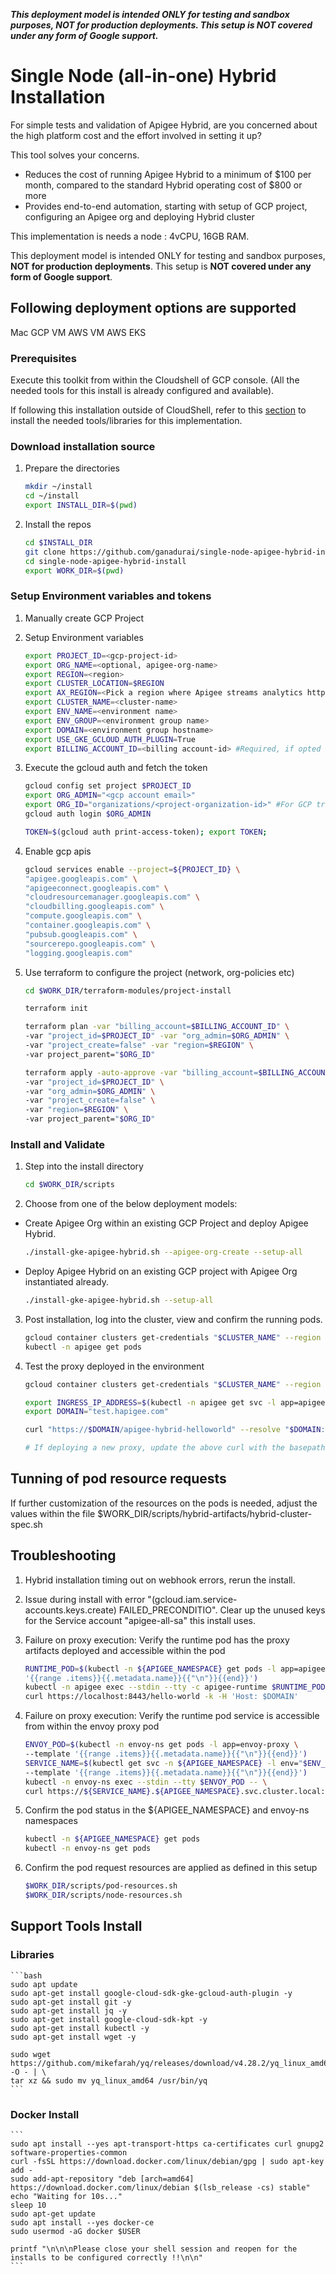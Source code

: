 ***This deployment model is intended ONLY for testing and sandbox purposes, **NOT for production deployments**. This setup is **NOT covered under any form of Google support**.***

# Single Node (all-in-one) Hybrid Installation

For simple tests and validation of Apigee Hybrid, are you concerned about the high platform cost and the effort involved in setting it up?

This tool solves your concerns. 

* Reduces the cost of running Apigee Hybrid to a minimum of $100 per month, compared to the standard Hybrid operating cost of $800 or more
* Provides end-to-end automation, starting with setup of GCP project, configuring an Apigee org and deploying Hybrid cluster

This implementation is needs a node : 4vCPU, 16GB RAM.

This deployment model is intended ONLY for testing and sandbox purposes, **NOT for production deployments**. This setup is **NOT covered under any form of Google support**.

## Following deployment options are supported

Mac
GCP VM
AWS VM 
AWS EKS

### Prerequisites

Execute this toolkit from within the Cloudshell of GCP console. (All the needed tools for this install is already configured and available). 

If following this installation outside of CloudShell, refer to this [section](#libraries) to install the needed tools/libraries for this implementation.

    
### Download installation source

1. Prepare the directories
    ```bash
    mkdir ~/install
    cd ~/install
    export INSTALL_DIR=$(pwd)
    ```
    
1. Install the repos 
    ```bash
    cd $INSTALL_DIR
    git clone https://github.com/ganadurai/single-node-apigee-hybrid-install.git
    cd single-node-apigee-hybrid-install
    export WORK_DIR=$(pwd)

    ```

### Setup Environment variables and tokens

1. Manually create GCP Project

1. Setup Environment variables
    ```bash
    export PROJECT_ID=<gcp-project-id>
    export ORG_NAME=<optional, apigee-org-name>
    export REGION=<region>
    export CLUSTER_LOCATION=$REGION
    export AX_REGION=<Pick a region where Apigee streams analytics https://cloud.google.com/apigee/docs/api-platform/get-started/install-cli#define-variables>
    export CLUSTER_NAME=<cluster-name>
    export ENV_NAME=<environment name>
    export ENV_GROUP=<environment group name>
    export DOMAIN=<environment group hostname>
    export USE_GKE_GCLOUD_AUTH_PLUGIN=True
    export BILLING_ACCOUNT_ID=<billing account-id> #Required, if opted to let the tool to spin up a GCP project
    ```

1. Execute the gcloud auth and fetch the token
    ```bash
    gcloud config set project $PROJECT_ID
    export ORG_ADMIN="<gcp account email>"
    export ORG_ID="organizations/<project-organization-id>" #For GCP trial this value is "organizations/0"
    gcloud auth login $ORG_ADMIN

    TOKEN=$(gcloud auth print-access-token); export TOKEN;
    ```

1. Enable gcp apis
    ```bash
    gcloud services enable --project=${PROJECT_ID} \
    "apigee.googleapis.com" \
    "apigeeconnect.googleapis.com" \
    "cloudresourcemanager.googleapis.com" \
    "cloudbilling.googleapis.com" \
    "compute.googleapis.com" \
    "container.googleapis.com" \
    "pubsub.googleapis.com" \
    "sourcerepo.googleapis.com" \
    "logging.googleapis.com"
    ```

1. Use terraform to configure the project (network, org-policies etc)
    ```bash
    cd $WORK_DIR/terraform-modules/project-install
    
    terraform init

    terraform plan -var "billing_account=$BILLING_ACCOUNT_ID" \
    -var "project_id=$PROJECT_ID" -var "org_admin=$ORG_ADMIN" \
    -var "project_create=false" -var "region=$REGION" \
    -var project_parent="$ORG_ID"

    terraform apply -auto-approve -var "billing_account=$BILLING_ACCOUNT_ID" \
    -var "project_id=$PROJECT_ID" \
    -var "org_admin=$ORG_ADMIN" \
    -var "project_create=false" \
    -var "region=$REGION" \
    -var project_parent="$ORG_ID"
    ```

### Install and Validate

1. Step into the install directory
    ```bash
    cd $WORK_DIR/scripts
    ```
    
1. Choose from one of the below deployment models:
   
* Create Apigee Org within an existing GCP Project and deploy Apigee Hybrid.
    ```bash
    ./install-gke-apigee-hybrid.sh --apigee-org-create --setup-all
    ```

* Deploy Apigee Hybrid on an existing GCP project with Apigee Org instantiated already.
    ```bash
    ./install-gke-apigee-hybrid.sh --setup-all
    ```
    
3. Post installation, log into the cluster, view and confirm the running pods.
    ```bash
    gcloud container clusters get-credentials "$CLUSTER_NAME" --region "$REGION" --project "$PROJECT_ID"
    kubectl -n apigee get pods
    ```

4. Test the proxy deployed in the environment
    ```bash
    gcloud container clusters get-credentials "$CLUSTER_NAME" --region "$REGION" --project "$PROJECT_ID"
    
    export INGRESS_IP_ADDRESS=$(kubectl -n apigee get svc -l app=apigee-ingressgateway -o jsonpath='{.items[0].status.loadBalancer.ingress[0].ip}')
    export DOMAIN="test.hapigee.com"
    
    curl "https://$DOMAIN/apigee-hybrid-helloworld" --resolve "$DOMAIN:443:$INGRESS_IP_ADDRESS" -k -i

    # If deploying a new proxy, update the above curl with the basepath of the proxy.
    
    ```

## Tunning of pod resource requests

If further customization of the resources on the pods is needed, adjust the values within the file $WORK_DIR/scripts/hybrid-artifacts/hybrid-cluster-spec.sh

## Troubleshooting

1. Hybrid installation timing out on webhook errors, rerun the install.

1. Issue during install with error "(gcloud.iam.service-accounts.keys.create) FAILED_PRECONDITIO". Clear up the unused keys for the Service account "apigee-all-sa" this install uses.

1. Failure on proxy execution: Verify the runtime pod has the proxy artifacts deployed and accessible within the pod
    ```bash
    RUNTIME_POD=$(kubectl -n ${APIGEE_NAMESPACE} get pods -l app=apigee-runtime --template \
    '{{range .items}}{{.metadata.name}}{{"\n"}}{{end}}')
    kubectl -n apigee exec --stdin --tty -c apigee-runtime $RUNTIME_POD -- \
    curl https://localhost:8443/hello-world -k -H 'Host: $DOMAIN'
    ```
    
1. Failure on proxy execution: Verify the runtime pod service is accessible from within the envoy proxy pod
    ```bash
    ENVOY_POD=$(kubectl -n envoy-ns get pods -l app=envoy-proxy \
    --template '{{range .items}}{{.metadata.name}}{{"\n"}}{{end}}')
    SERVICE_NAME=$(kubectl get svc -n ${APIGEE_NAMESPACE} -l env="$ENV_NAME",app=apigee-runtime \
    --template '{{range .items}}{{.metadata.name}}{{"\n"}}{{end}}')
    kubectl -n envoy-ns exec --stdin --tty $ENVOY_POD -- \
    curl https://${SERVICE_NAME}.${APIGEE_NAMESPACE}.svc.cluster.local:8443/hello-world -k -H 'Host: $DOMAIN'
    ```
    
1. Confirm the pod status in the ${APIGEE_NAMESPACE} and envoy-ns namespaces
    ```bash
    kubectl -n ${APIGEE_NAMESPACE} get pods
    kubectl -n envoy-ns get pods
    ```

1. Confirm the pod request resources are applied as defined in this setup
    ```bash
    $WORK_DIR/scripts/pod-resources.sh
    $WORK_DIR/scripts/node-resources.sh
    ```

## Support Tools Install

### Libraries
    ```bash
    sudo apt update
    sudo apt-get install google-cloud-sdk-gke-gcloud-auth-plugin -y
    sudo apt-get install git -y
    sudo apt-get install jq -y
    sudo apt-get install google-cloud-sdk-kpt -y
    sudo apt-get install kubectl -y
    sudo apt-get install wget -y

    sudo wget https://github.com/mikefarah/yq/releases/download/v4.28.2/yq_linux_amd64.tar.gz -O - | \
    tar xz && sudo mv yq_linux_amd64 /usr/bin/yq
    ```

 ### Docker Install
    ```
    sudo apt install --yes apt-transport-https ca-certificates curl gnupg2 software-properties-common
    curl -fsSL https://download.docker.com/linux/debian/gpg | sudo apt-key add -
    sudo add-apt-repository "deb [arch=amd64] https://download.docker.com/linux/debian $(lsb_release -cs) stable"
    echo "Waiting for 10s..."
    sleep 10
    sudo apt-get update
    sudo apt install --yes docker-ce
    sudo usermod -aG docker $USER

    printf "\n\n\nPlease close your shell session and reopen for the installs to be configured correctly !!\n\n"
    ```
    
